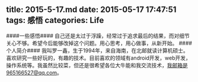 title: 2015-5-17.md
date: 2015-05-17 17:47:51
tags: 感悟
categories: Life
---
####一些感悟####
自己还是太过于浮躁，经常过于追求最后的结果，而对细节关心不够。希望今后能够改掉这个问题。用心思考，用心做事，从新开始。
####个人简介####
我叫罗一鑫，生于1994年，来自海南，在北邮就读计算机硕士。喜欢研究一些好玩的，有趣的技术。目前喜欢的领域有android开发，web开发，操作系统等。我虽然比较菜，但还是很希望各位大牛能和我交流技术，我邮箱是965166527@qq.com。
